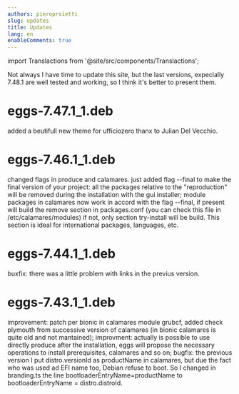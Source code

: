 ```yaml
---
authors: pieroproietti
slug: updates
title: Updates
lang: en
enableComments: true
---
```

import Translactions from '@site/src/components/Translactions';

<Translactions />

Not always I have time to update this site, but the last versions, expecially 7.48.1 are well tested and working, so I think it's better to present them. 

# eggs-7.47.1_1.deb
added a beutifull new theme for ufficiozero thanx to Julian Del Vecchio.

# eggs-7.46.1_1.deb
changed flags in produce and calamares. just added flag --final to make the final version of your project: all the packages relative to the "reproduction" will be removed during the installation with the gui installer;
module packages in calamares now work in accord with the flag --final, if present will build the remove section in packages.conf (you can check this file in /etc/calamares/modules) if not, only section try-install will be build. This section is ideal for international packages, languages, etc.

# eggs-7.44.1_1.deb
buxfix: there was a little problem with links in the previus version.

# eggs-7.43.1_1.deb
improvement: patch per bionic in calamares module grubcf, added check plymouth from successive version of calamares (in bionic calamares is quite old and not mantained);
improvment: actually is possible to use directly produce after the installation, eggs will propose the necessary operations to install prerequisites, calamares and so on;
bugfix: the previous version I put distro.versionId as productName in calamares, but due the fact who was used ad EFI name too, Debian refuse to boot. So I changed in branding.ts the line bootloaderEntryName=productName to bootloaderEntryName = distro.distroId.
